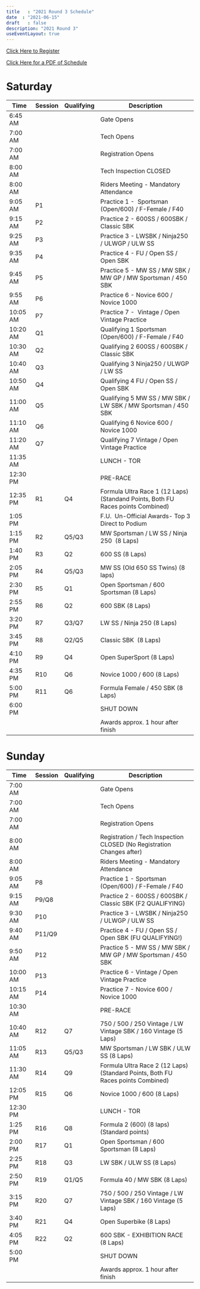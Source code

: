 ```yaml
---
title   : "2021 Round 3 Schedule"
date  : "2021-06-15"
draft   : false
description: "2021 Round 3"
useEventLayout: true
---
```


[Click Here to Register](http://msreg.com/WMRRAR3RIDGE2021)

[Click Here for a PDF of Schedule](https://dl.motorsportreg.com/a4beb094-5eea-4678-8b26-7c4388db3b37/)

# Saturday

| Time     | Session | Qualifying | Description                                                                     |
| -------- | ------- | ---------- | ------------------------------------------------------------------------------- |
| 6:45 AM  |         |            | Gate Opens                                                                      |
| 7:00 AM  |         |            | Tech Opens                                                                      |
| 7:00 AM  |         |            | Registration Opens                                                              |
| 8:00 AM  |         |            | Tech Inspection CLOSED                                                          |
| 8:00 AM  |         |            | Riders Meeting - Mandatory Attendance                                           |
| 9:05 AM  | P1      |            | Practice 1 -  Sportsman (Open/600) / F-Female / F40                             |
| 9:15 AM  | P2      |            | Practice 2 - 600SS / 600SBK / Classic SBK                                       |
| 9:25 AM  | P3      |            | Practice 3 - LWSBK / Ninja250 / ULWGP / ULW SS                                  |
| 9:35 AM  | P4      |            | Practice 4 - FU / Open SS / Open SBK                                            |
| 9:45 AM  | P5      |            | Practice 5 - MW SS / MW SBK / MW GP / MW Sportsman / 450 SBK                    |
| 9:55 AM  | P6      |            | Practice 6 - Novice 600 / Novice 1000                                           |
| 10:05 AM | P7      |            | Practice 7 -  Vintage / Open Vintage Practice                                   |
| 10:20 AM | Q1      |            | Qualifying 1 Sportsman (Open/600) / F-Female / F40                              |
| 10:30 AM | Q2      |            | Qualifying 2 600SS / 600SBK / Classic SBK                                       |
| 10:40 AM | Q3      |            | Qualifying 3 Ninja250 / ULWGP / LW SS                                           |
| 10:50 AM | Q4      |            | Qualifying 4 FU / Open SS / Open SBK                                            |
| 11:00 AM | Q5      |            | Qualifying 5 MW SS / MW SBK / LW SBK / MW Sportsman / 450 SBK                   |
| 11:10 AM | Q6      |            | Qualifying 6 Novice 600 / Novice 1000                                           |
| 11:20 AM | Q7      |            | Qualifying 7 Vintage / Open Vintage Practice                                    |
| 11:35 AM |         |            | LUNCH - TOR                                                                     |
| 12:30 PM |         |            | PRE-RACE                                                                        |
| 12:35 PM | R1      | Q4         | Formula Ultra Race 1 (12 Laps) (Standand Points, Both FU Races points Combined) |
| 1:05 PM  |         |            | F.U.  Un-Official Awards- Top 3 Direct to Podium                                |
| 1:15 PM  | R2      | Q5/Q3      | MW Sportsman / LW SS / Ninja 250  (8 Laps)                                      |
| 1:40 PM  | R3      | Q2         | 600 SS (8 Laps)                                                                 |
| 2:05 PM  | R4      | Q5/Q3      | MW SS (Old 650 SS Twins) (8 laps)                                               |
| 2:30 PM  | R5      | Q1         | Open Sportsman / 600 Sportsman (8 Laps)                                         |
| 2:55 PM  | R6      | Q2         | 600 SBK (8 Laps)                                                                |
| 3:20 PM  | R7      | Q3/Q7      | LW SS / Ninja 250 (8 Laps)                                                      |
| 3:45 PM  | R8      | Q2/Q5      | Classic SBK  (8 Laps)                                                           |
| 4:10 PM  | R9      | Q4         | Open SuperSport (8 Laps)                                                        |
| 4:35 PM  | R10     | Q6         | Novice 1000 / 600 (8 Laps)                                                      |
| 5:00 PM  | R11     | Q6         | Formula Female / 450 SBK (8 Laps)                                               |
| 6:00 PM  |         |            | SHUT DOWN                                                                       |
|          |         |            | Awards approx. 1 hour after finish                                              |


# Sunday

| Time     | Session | Qualifying | Description                                                                     |
| -------- | ------- | ---------- | ------------------------------------------------------------------------------- |
| 7:00 AM  |         |            | Gate Opens                                                                      |
| 7:00 AM  |         |            | Tech Opens                                                                      |
| 7:00 AM  |         |            | Registration Opens                                                              |
| 8:00 AM  |         |            | Registration / Tech Inspection CLOSED (No Registration Changes after)           |
| 8:00 AM  |         |            | Riders Meeting - Mandatory Attendance                                           |
| 9:05 AM  | P8      |            | Practice 1 -  Sportsman (Open/600) / F-Female / F40                             |
| 9:15 AM  | P9/Q8   |            | Practice 2 - 600SS / 600SBK / Classic SBK (F2 QUALIFYING)                       |
| 9:30 AM  | P10     |            | Practice 3 - LWSBK / Ninja250 / ULWGP / ULW SS                                  |
| 9:40 AM  | P11/Q9  |            | Practice 4 - FU / Open SS / Open SBK (FU QUALIFYING!)                           |
| 9:50 AM  | P12     |            | Practice 5 - MW SS / MW SBK / MW GP / MW Sportsman / 450 SBK                    |
| 10:00 AM | P13     |            | Practice 6 - Vintage / Open Vintage Practice                                           |
| 10:15 AM | P14     |            | Practice 7 -  Novice 600 / Novice  1000                                   |
| 10:30 AM |         |            | PRE-RACE                                                                        |
| 10:40 AM | R12     | Q7         | 750 / 500 / 250 Vintage / LW Vintage SBK / 160 Vintage (5 Laps)                 |
| 11:05 AM | R13     | Q5/Q3      | MW Sportsman / LW SBK / ULW SS (8 Laps)                                         |
| 11:30 AM | R14     | Q9         | Formula Ultra Race 2 (12 Laps) (Standard Points, Both FU Races points Combined) |
| 12:05 PM | R15     | Q6         | Novice 1000 / 600 (8 Laps)                                                      |
| 12:30 PM |         |            | LUNCH - TOR                                                                     |
| 1:25 PM  | R16     | Q8         | Formula 2 (600)  (8 laps) (Standard points)                                     |
| 2:00 PM  | R17     | Q1         | Open Sportsman / 600 Sportsman (8 Laps)                                         |
| 2:25 PM  | R18     | Q3         | LW SBK / ULW SS   (8 Laps)                                                      |
| 2:50 PM  | R19     | Q1/Q5      | Formula 40 / MW SBK (8 Laps)                                                    |
| 3:15 PM  | R20     | Q7         | 750 / 500 / 250 Vintage / LW Vintage SBK / 160 Vintage (5 Laps)                 |
| 3:40 PM  | R21     | Q4         | Open Superbike (8 Laps)                                                         |
| 4:05 PM  | R22     | Q2         | 600 SBK - EXHIBITION RACE (8 Laps)                                              |
| 5:00 PM  |         |            | SHUT DOWN                                                                       |
|          |         |            | Awards approx. 1 hour after finish                                              |
